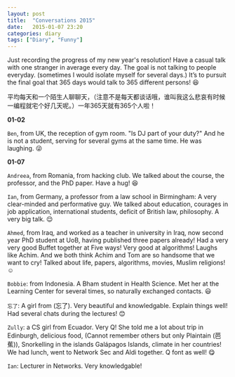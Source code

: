 ```yaml
---
layout: post
title:  "Conversations 2015"
date:   2015-01-07 23:20
categories: diary
tags: ["Diary", "Funny"]
---
```


Just recording the progress of my new year's resolution! Have a casual talk with one stranger in average every day. The goal is not talking to people everyday. (sometimes I would isolate myself for several days.) It’s to pursuit the final goal that 365 days would talk to 365 different persons! :laughing: 

平均每天和一个陌生人聊聊天，（注意不是每天都谈话哦，谁叫我这么悲哀有时候一编程就宅个好几天呢。）一年365天就有365个人啦！

**01-02**

`Ben`, from UK, the reception of gym room. "Is DJ part of your duty?" And he is not a student, serving for several gyms at the same time. He was laughing. :stuck_out_tongue_winking_eye:

**01-07**

`Andreea`, from Romania, from hacking club. We talked about the course, the professor, and the PhD paper. Have a hug! :laughing:

`Ian`, from Germany, a professor from a law school in Birmingham: A very clear-minded and performative guy. We talked about education, courages in job application, international students, deficit of British law, philosophy. A very big talk. :relieved:

`Ahmed`, from Iraq, and worked as a teacher in university in Iraq, now second year PhD student at UoB, having published three papers already! Had a very very good Buffet together at Five ways! Very good at algorithms! Laughs like Achim. And we both think Achim and Tom are so handsome that we want to cry! Talked about life, papers, algorithms, movies, Muslim religions! :relaxed:

`Bobbie`: from Indonesia. A Bham student in Health Science. Met her at the Learning Center for several times, so naturally exchanged contacts. :smiley:

`忘了`: A girl from (忘了). Very beautiful and knowledgable. Explain things well! Had several chats during the lectures! :blush:

`Zully`: a CS girl from Ecuador. Very Q! She told me a lot about trip in Edinburgh, delicious food, (Cannot remember others but only Plaintain (芭蕉)), Snorkelling in the islands Galápagos Islands, climate in her countries! We had lunch, went to Network Sec and Aldi together. Q font as well! :yum:

`Ian`: Lecturer in Networks. Very knowledgable! 